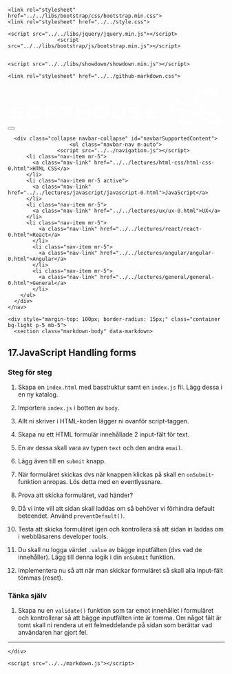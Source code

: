 <!doctype html>
<html>
  <head>
    <title>JavaScript Exercises</title>
    <meta charset="utf-8">
    <meta name="robots" content="noindex, nofollow">
    <meta name="viewport" content="width=device-width, initial-scale=1.0, maximum-scale=1.0, user-scalable=no">
    <script src="https://kit.fontawesome.com/c76ec7eeb0.js" crossorigin="anonymous"></script>
    
    <link rel="stylesheet" href="../../libs/bootstrap/css/bootstrap.min.css">
    <link rel="stylesheet" href="../../style.css">
    
    <script src="../../libs/jquery/jquery.min.js"></script>
    				<script src="../../libs/bootstrap/js/bootstrap.min.js"></script>


    <script src="../../libs/showdown/showdown.min.js"></script>

    <link rel="stylesheet" href="../../github-markdown.css">
    
  </head>
  <body>
    <nav class="navbar navbar-expand-lg navbar-dark bg-dark fixed-top shadow-lg">
			<a class="navbar-brand" href="https://www.softhouse.se">
				<?xml version="1.0" encoding="utf-8"?>
				<!-- Generator: Adobe Illustrator 22.1.0, SVG Export Plug-In . SVG Version: 6.00 Build 0)  -->
				<svg version="1.1" id="Layer_1" xmlns="http://www.w3.org/2000/svg" xmlns:xlink="http://www.w3.org/1999/xlink" x="0px" y="0px"
					viewBox="0 0 928 179" style="enable-background:new 0 0 928 179;" xml:space="preserve">
				<style type="text/css">
					.st0{fill:#FFFFFF;}
				</style>
				<g>
					<path class="st0" d="M795,121.4c-9.5,4.3-6.3,24.8-15.8,31.6c-5.3,3.8-31,4-34.3-3.8c-4.7-11.1,30.2-28.8,23.5-38.9
						c-8.6-12.9-58.5-8.8-61.6-18c-1-3.1,7-17.5,17.7-18.8c11.8-1.9,31.6,19.9,48.2,19.4c32.2-1.1,34.9-51.8,58.5-58
						c20.7-5.4,37.6-1.6,38.8,7.3c2.2,17.3-59.7,45.1-55.8,59.8c4.9,18.6,74.6,26.4,73.8,41.5c-0.4,7.2-13.7,12.5-25.1,9.6
						C840.6,147.4,818.1,111,795,121.4 M866.5,166.7c20.8,6.4,53.4,1.7,54.2-13.4c1.5-30.6-93.3-36.1-99.1-53
						c-3.8-11.2,85.4-49.2,83.1-73.3c-1.4-15.1-33.7-18-62.2-12.1C787.6,26,807.3,84,772.8,86.7c-14.9,1.2-32.8-26.1-54.2-26.1
						c-13.9,0-33,25.6-30.3,33.2c5.8,16.9,63.6,6.4,73.2,20.1c5.8,8.2-36,26.9-27.8,45.2c4.6,10.2,40.9,14.6,52.1,5
						c9.3-7.9,4.9-34.5,12.1-37.7C814.7,119,839.5,158.4,866.5,166.7"/>
					<path class="st0" d="M62.8,101.3H21.3v9.8h30.5c9.3,0,12.2,2.2,12.2,11v6.4c0,8.7-2.9,11-12.2,11H11v-8.7h42.7l0-10.7H23.3
						c-9.2,0-12.3-2.2-12.3-11v-5.1c0-8.8,3.1-11,12.3-11h39.4V101.3z"/>
					<path class="st0" d="M571.8,101.3h-41.4v9.8h30.5c9.3,0,12.2,2.2,12.2,11v6.4c0,8.7-2.9,11-12.2,11H520v-8.7h42.7v-10.7h-30.4
						c-9.2,0-12.3-2.2-12.3-11v-5.1c0-8.8,3.1-11,12.3-11h39.4V101.3z"/>
					<path class="st0" d="M81.5,103.9v24.5c0,8.8,2.9,11,12.2,11H130c9.2,0,12.2-2.2,12.2-11v-24.5c0-8.9-3-11-12.2-11H93.7
						C84.5,92.9,81.5,95,81.5,103.9 M93,101.5h37.9v29H93V101.5z"/>
				</g>
				<polygon class="st0" points="159.8,92.9 209.3,92.9 209.3,101.3 171.3,101.3 171.3,113.4 197.2,113.4 197.2,122.1 171.3,122.1
					171.3,139.5 159.8,139.5 "/>
				<polygon class="st0" points="256.5,139.5 245.1,139.5 245.1,101.3 222.6,101.3 222.6,92.9 279.3,92.9 279.3,101.3 256.5,101.3 "/>
				<polygon class="st0" points="292.5,92.9 304,92.9 304,110.6 339.7,110.6 339.7,92.9 351.2,92.9 351.2,139.5 339.7,139.5
					339.7,119.9 304,119.9 304,139.5 292.5,139.5 "/>
				<g>
					<path class="st0" d="M368.6,103.9v24.5c0,8.8,2.9,11,12.2,11h36.3c9.2,0,12.2-2.2,12.2-11v-24.5c0-8.9-3-11-12.2-11h-36.3
						C371.6,92.9,368.6,95,368.6,103.9 M380.1,101.5h37.8v29h-37.8V101.5z"/>
					<path class="st0" d="M458.3,130.8H491V92.9h11.5v35.5c0,8.7-3,11-12.3,11h-31.1c-9.3,0-12.2-2.3-12.2-11V92.9h11.4V130.8z"/>
				</g>
				<polygon class="st0" points="590.5,92.9 640.9,92.9 640.9,101.2 602.1,101.2 602.1,111.3 627.1,111.3 627.1,119.4 602.1,119.4
					602.1,130.8 641.5,130.8 641.5,139.5 590.5,139.5 "/>
				</svg>
			</a>
      <button class="navbar-toggler" type="button" data-toggle="collapse" data-target="#navbarSupportedContent" aria-controls="navbarSupportedContent" aria-expanded="false" aria-label="Toggle navigation">
        <span class="navbar-toggler-icon"></span>
      </button>

      <div class="collapse navbar-collapse" id="navbarSupportedContent">
        				<ul class="navbar-nav m-auto">
					<script src="../../navigation.js"></script>
          <li class="nav-item mr-5">
            <a class="nav-link" href="../../lectures/html-css/html-css-0.html">HTML CSS</a>
          </li>
          <li class="nav-item mr-5 active">
            <a class="nav-link" href="../../lectures/javascript/javascript-0.html">JavaScript</a>
          </li>
          <li class="nav-item mr-5">
            <a class="nav-link" href="../../lectures/ux/ux-0.html">UX</a>
          </li>
          <li class="nav-item mr-5">
              <a class="nav-link" href="../../lectures/react/react-0.html">React</a>
            </li>
            <li class="nav-item mr-5">
              <a class="nav-link" href="../../lectures/angular/angular-0.html">Angular</a>
            </li>
            <li class="nav-item mr-5">
              <a class="nav-link" href="../../lectures/general/general-0.html">General</a>
            </li>
        </ul>
      </div>
    </nav>

    <div style="margin-top: 100px; border-radius: 15px;" class="container bg-light p-5 mb-5">
      <section class="markdown-body" data-markdown>
## 17.JavaScript Handling forms

### Steg för steg
				
1. Skapa en ```index.html``` med basstruktur samt en ```index.js``` fil. Lägg dessa i en ny katalog.
          
1. Importera ```index.js``` i botten av ```body```.
  
1. Allt ni skriver i HTML-koden lägger ni ovanför script-taggen.
  
1. Skapa nu ett HTML formulär innehållade 2 input-fält för text.
  
1. En av dessa skall vara av typen ```text``` och den andra ```email```.
  
1. Lägg även till en ```submit``` knapp.
  
1. När formuläret skickas dvs när knappen klickas på skall en ```onSubmit```-funktion anropas. Lös detta med en eventlyssnare.
  
1. Prova att skicka formuläret, vad händer?
  
1. Då vi inte vill att sidan skall laddas om så behöver vi förhindra default beteendet. Använd ```preventDefault()```.
  
1. Testa att skicka formuläret igen och kontrollera så att sidan in laddas om i webbläsarens developer tools.
  
1. Du skall nu logga värdet ```.value``` av bägge inputfälten (dvs vad de innehåller). Lägg till denna logik i din ```onSubmit``` funktion.
  
1. Implementera nu så att när man skickar formuläret så skall alla input-fält tömmas (reset).
  
### Tänka själv
  
1. Skapa nu en ```validate()``` funktion som tar emot innehållet i formuläret och kontrollerar så att bägge inputfälten inte är tomma. Om något fält är tomt skall ni rendera ut ett felmeddelande på sidan som berättar vad användaren har gjort fel.
  
---
    </div>
    
    <script src="../../markdown.js"></script>
  </body>
</html>